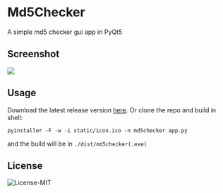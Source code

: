 # Md5Checker
A simple md5 checker gui app in PyQt5

## Screenshot

![](https://s1.ax1x.com/2020/05/06/YEY1BT.png)

## Usage

Download the latest release version [here](https://github.com/DCTewi/Md5Checker/releases). Or clone the repo and build in shell:

```
pyinstaller -F -w -i static/icon.ico -n md5checker app.py
```

and the build will be in `./dist/md5checker(.exe)`

## License

![License-MIT](https://img.shields.io/badge/license-MIT-66ccff.svg)